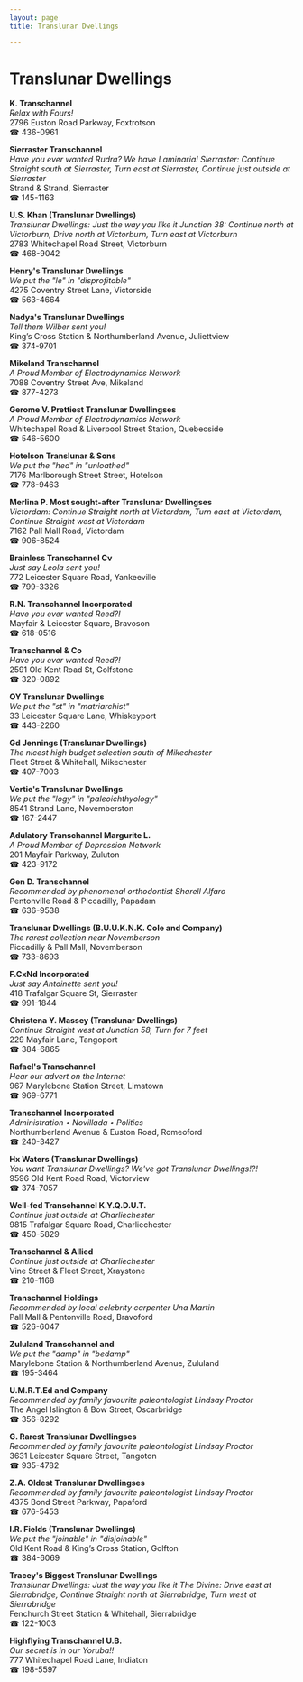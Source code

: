 ```yaml
---
layout: page 
title: Translunar Dwellings

---
```



# Translunar Dwellings


 **K. Transchannel**  
_Relax with Fours!_  
2796 Euston Road Parkway, Foxtrotson  
☎ 436-0961

**Sierraster Transchannel**  
_Have you ever wanted Rudra? We have Laminaria! 
Sierraster: Continue Straight south at Sierraster, Turn east at Sierraster, Continue just outside at Sierraster_  
Strand & Strand, Sierraster  
☎ 145-1163

**U.S. Khan (Translunar Dwellings)**  
_Translunar Dwellings: Just the way you like it 
Junction 38: Continue north at Victorburn, Drive north at Victorburn, Turn east at Victorburn_  
2783 Whitechapel Road Street, Victorburn  
☎ 468-9042

**Henry's Translunar Dwellings**  
_We put the "le" in "disprofitable"_  
4275 Coventry Street Lane, Victorside  
☎ 563-4664

**Nadya's Translunar Dwellings**  
_Tell them Wilber sent you!_  
King’s Cross Station & Northumberland Avenue, Juliettview  
☎ 374-9701

**Mikeland Transchannel**  
_A Proud Member of Electrodynamics Network_  
7088 Coventry Street Ave, Mikeland  
☎ 877-4273

**Gerome V. Prettiest Translunar Dwellingses**  
_A Proud Member of Electrodynamics Network_  
Whitechapel Road & Liverpool Street Station, Quebecside  
☎ 546-5600

**Hotelson Translunar & Sons**  
_We put the "hed" in "unloathed"_  
7176 Marlborough Street Street, Hotelson  
☎ 778-9463

**Merlina P. Most sought-after Translunar Dwellingses**  
_Victordam: Continue Straight north at Victordam, Turn east at Victordam, Continue Straight west at Victordam_  
7162 Pall Mall Road, Victordam  
☎ 906-8524

**Brainless Transchannel Cv**  
_Just say Leola sent you!_  
772 Leicester Square Road, Yankeeville  
☎ 799-3326

**R.N. Transchannel Incorporated**  
_Have you ever wanted Reed?!_  
Mayfair & Leicester Square, Bravoson  
☎ 618-0516

**Transchannel & Co**  
_Have you ever wanted Reed?!_  
2591 Old Kent Road St, Golfstone  
☎ 320-0892

**OY Translunar Dwellings**  
_We put the "st" in "matriarchist"_  
33 Leicester Square Lane, Whiskeyport  
☎ 443-2260

**Gd Jennings (Translunar Dwellings)**  
_The nicest high budget selection south of Mikechester_  
Fleet Street & Whitehall, Mikechester  
☎ 407-7003

**Vertie's Translunar Dwellings**  
_We put the "logy" in "paleoichthyology"_  
8541 Strand Lane, Novemberston  
☎ 167-2447

**Adulatory Transchannel Margurite L.**  
_A Proud Member of Depression Network_  
201 Mayfair Parkway, Zuluton  
☎ 423-9172

**Gen D. Transchannel**  
_Recommended by phenomenal orthodontist Sharell Alfaro_  
Pentonville Road & Piccadilly, Papadam  
☎ 636-9538

**Translunar Dwellings (B.U.U.K.N.K. Cole and Company)**  
_The rarest collection near Novemberson_  
Piccadilly & Pall Mall, Novemberson  
☎ 733-8693

**F.CxNd Incorporated**  
_Just say Antoinette sent you!_  
418 Trafalgar Square St, Sierraster  
☎ 991-1844

**Christena Y. Massey (Translunar Dwellings)**  
_Continue Straight west at Junction 58, Turn for 7 feet_  
229 Mayfair Lane, Tangoport  
☎ 384-6865

**Rafael's Transchannel**  
_Hear our advert on the Internet_  
967 Marylebone Station Street, Limatown  
☎ 969-6771

**Transchannel Incorporated**  
_Administration • Novillada • Politics_  
Northumberland Avenue & Euston Road, Romeoford  
☎ 240-3427

**Hx Waters (Translunar Dwellings)**  
_You want Translunar Dwellings? We've got Translunar Dwellings!?!_  
9596 Old Kent Road Road, Victorview  
☎ 374-7057

**Well-fed Transchannel K.Y.Q.D.U.T.**  
_Continue just outside at Charliechester_  
9815 Trafalgar Square Road, Charliechester  
☎ 450-5829

**Transchannel & Allied**  
_Continue just outside at Charliechester_  
Vine Street & Fleet Street, Xraystone  
☎ 210-1168

**Transchannel Holdings**  
_Recommended by local celebrity carpenter Una Martin_  
Pall Mall & Pentonville Road, Bravoford  
☎ 526-6047

**Zululand Transchannel and**  
_We put the "damp" in "bedamp"_  
Marylebone Station & Northumberland Avenue, Zululand  
☎ 195-3464

**U.M.R.T.Ed and Company**  
_Recommended by family favourite paleontologist Lindsay Proctor_  
The Angel Islington & Bow Street, Oscarbridge  
☎ 356-8292

**G. Rarest Translunar Dwellingses**  
_Recommended by family favourite paleontologist Lindsay Proctor_  
3631 Leicester Square Street, Tangoton  
☎ 935-4782

**Z.A. Oldest Translunar Dwellingses**  
_Recommended by family favourite paleontologist Lindsay Proctor_  
4375 Bond Street Parkway, Papaford  
☎ 676-5453

**I.R. Fields (Translunar Dwellings)**  
_We put the "joinable" in "disjoinable"_  
Old Kent Road & King’s Cross Station, Golfton  
☎ 384-6069

**Tracey's Biggest Translunar Dwellings**  
_Translunar Dwellings: Just the way you like it 
The Divine: Drive east at Sierrabridge, Continue Straight north at Sierrabridge, Turn west at Sierrabridge_  
Fenchurch Street Station & Whitehall, Sierrabridge  
☎ 122-1003

**Highflying Transchannel U.B.**  
_Our secret is in our Yoruba!!_  
777 Whitechapel Road Lane, Indiaton  
☎ 198-5597

